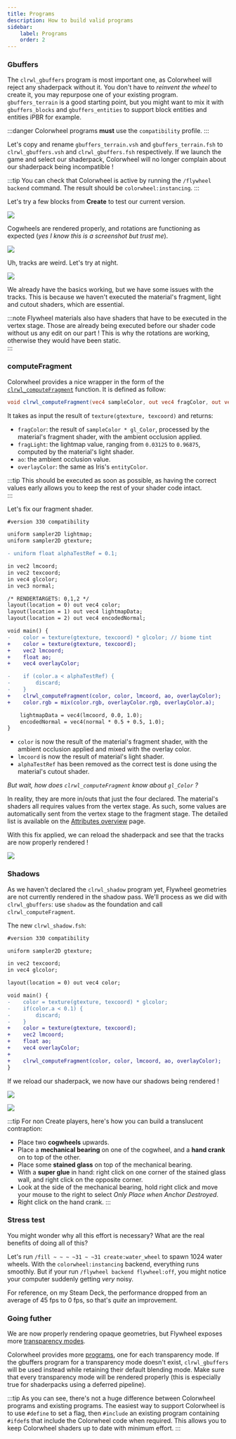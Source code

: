 ```yaml
---
title: Programs
description: How to build valid programs
sidebar:
    label: Programs
    order: 2
---
```


### Gbuffers

The `clrwl_gbuffers` program is most important one, as Colorwheel will reject any shaderpack without it. You don't have to *reinvent the wheel* to create it, you may repurpose one of your existing program. `gbuffers_terrain` is a good starting point, but you might want to mix it with `gbuffers_blocks` and `gbuffers_entities` to support block entities and entities iPBR for example. 

:::danger
Colorwheel programs **must** use the `compatibility` profile.
:::

Let's copy and rename `gbuffers_terrain.vsh` and `gbuffers_terrain.fsh` to `clrwl_gbuffers.vsh` and `clrwl_gbuffers.fsh` respectively. If we launch the game and select our shaderpack, Colorwheel will no longer complain about our shaderpack being incompatible !  

:::tip
You can check that Colorwheel is active by running the `/flywheel backend` command. The result should be `colorwheel:instancing`. 
:::

Let's try a few blocks from **Create** to test our current version.  

![](../../../../assets/tutorial/cogwheels.png)

Cogwheels are rendered properly, and rotations are functioning as expected (*yes I know this is a screenshot but trust me*).

![](../../../../assets/tutorial/unlit_tracks_at_day.png)

Uh, tracks are weird. Let's try at night.

![](../../../../assets/tutorial/unlit_tracks_at_night.png)

We already have the basics working, but we have some issues with the tracks. This is because we haven't executed the material's fragment, light and cutout shaders, which are essential. 

:::note
Flywheel materials also have shaders that have to be executed in the vertex stage. Those are already being executed before our shader code without us any edit on our part ! This is why the rotations are working, otherwise they would have been static.  
:::

### computeFragment

Colorwheel provides a nice wrapper in the form of the [`clrwl_computeFragment`](/colorwheel/reference/miscellaneous/computefragment.md) function. It is defined as follow:
```glsl
void clrwl_computeFragment(vec4 sampleColor, out vec4 fragColor, out vec2 fragLight, out float ao, out vec4 overlayColor);
```

It takes as input the result of `texture(gtexture, texcoord)` and returns:   
* `fragColor`: the result of `sampleColor * gl_Color`, processed by the material's fragment shader, with the ambient occlusion applied.  
* `fragLight`: the lightmap value, ranging from `0.03125` to `0.96875`, computed by the material's light shader.  
* `ao`: the ambient occlusion value.  
* `overlayColor`: the same as Iris's `entityColor`.  

:::tip
This should be executed as soon as possible, as having the correct values early allows you to keep the rest of your shader code intact.  
:::

Let's fix our fragment shader.  

```diff
#version 330 compatibility

uniform sampler2D lightmap;
uniform sampler2D gtexture;

- uniform float alphaTestRef = 0.1;

in vec2 lmcoord;
in vec2 texcoord;
in vec4 glcolor;
in vec3 normal;

/* RENDERTARGETS: 0,1,2 */
layout(location = 0) out vec4 color;
layout(location = 1) out vec4 lightmapData;
layout(location = 2) out vec4 encodedNormal;

void main() {
-    color = texture(gtexture, texcoord) * glcolor; // biome tint
+    color = texture(gtexture, texcoord);
+    vec2 lmcoord;
+    float ao;
+    vec4 overlayColor;

-    if (color.a < alphaTestRef) {
-        discard;
-    }
+    clrwl_computeFragment(color, color, lmcoord, ao, overlayColor);
+    color.rgb = mix(color.rgb, overlayColor.rgb, overlayColor.a);

    lightmapData = vec4(lmcoord, 0.0, 1.0);
    encodedNormal = vec4(normal * 0.5 + 0.5, 1.0);
}
```

- `color` is now the result of the material's fragment shader, with the ambient occlusion applied and mixed with the overlay color.
- `lmcoord` is now the result of material's light shader.
- `alphaTestRef` has been removed as the correct test is done using the material's cutout shader.  

*But wait, how does `clrwl_computeFragment` know about `gl_Color` ?*

In reality, they are more in/outs that just the four declared. The material's shaders all requires values from the vertex stage. As such, some values are automatically sent from the vertex stage to the fragment stage. The detailed list is available on the [Attributes overview](/colorwheel/reference/attributes/overview/#inouts) page.  

With this fix applied, we can reload the shaderpack and see that the tracks are now properly rendered !

![](../../../../assets/tutorial/lit_tracks_at_night.png)

### Shadows

As we haven't declared the `clrwl_shadow` program yet, Flywheel geometries are not currently rendered in the shadow pass. We'll process as we did with `clrwl_gbuffers`: use `shadow` as the foundation and call `clrwl_computeFragment`.

The new `clrwl_shadow.fsh`:

```diff
#version 330 compatibility

uniform sampler2D gtexture;

in vec2 texcoord;
in vec4 glcolor;

layout(location = 0) out vec4 color;

void main() {
-    color = texture(gtexture, texcoord) * glcolor;
-    if(color.a < 0.1) {
-        discard;
-    }
+    color = texture(gtexture, texcoord);
+    vec2 lmcoord;
+    float ao;
+    vec4 overlayColor;
+
+    clrwl_computeFragment(color, color, lmcoord, ao, overlayColor);
}
```

If we reload our shaderpack, we now have our shadows being rendered !

![](../../../../assets/tutorial/waterwheel_shadow.png)

![](../../../../assets/tutorial/colored_shadow.png)

:::tip
For non Create players, here's how you can build a translucent contraption:  

- Place two **cogwheels** upwards.
- Place a **mechanical bearing** on one of the cogwheel, and a **hand crank** on to top of the other.
- Place some **stained glass** on top of the mechanical bearing.
- With a **super glue** in hand: right click on one corner of the stained glass wall, and right click on the opposite corner.
- Look at the side of the mechanical bearing, hold right click and move your mouse to the right to select *Only Place when Anchor Destroyed*.
- Right click on the hand crank.
:::

### Stress test

You might wonder why all this effort is necessary? What are the real benefits of doing all of this?

Let's run `/fill ~ ~ ~ ~31 ~ ~31 create:water_wheel` to spawn 1024 water wheels. With the `colorwheel:instancing` backend, everything runs smoothly. But if your run `/flywheel backend flywheel:off`, you might notice your computer suddenly getting *very* noisy.  

For reference, on my Steam Deck, the performance dropped from an average of 45 fps to 0 fps, so that's *quite* an improvement.

### Going futher

We are now properly rendering opaque geometries, but Flywheel exposes more [transparency modes](https://github.com/Engine-Room/Flywheel/blob/dc5bc8e64976c69b38abb6965d5cd9033e5a8808/common/src/api/java/dev/engine_room/flywheel/api/material/Transparency.java).  

Colorwheel provides more [programs](/colorwheel/reference/miscellaneous/programs/), one for each transparency mode. If the gbuffers program for a transparency mode doesn't exist, `clrwl_gbuffers` will be used instead while retaining their default blending mode. Make sure that every transparency mode will be rendered properly (this is especially true for shaderpacks using a deferred pipeline).

:::tip
As you can see, there's not a huge difference between Colorwheel programs and existing programs. The easiest way to support Colorwheel is to use `#define` to set a flag, then `#include` an existing program containing `#ifdef`s that include the Colorwheel code when required. This allows  you to keep Colorwheel shaders up to date with minimum effort.
:::
